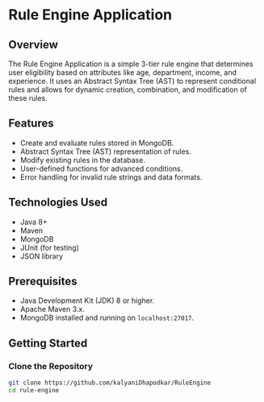 # Rule Engine Application

## Overview

The Rule Engine Application is a simple 3-tier rule engine that determines user eligibility based on attributes like age, department, income, and experience. It uses an Abstract Syntax Tree (AST) to represent conditional rules and allows for dynamic creation, combination, and modification of these rules.

## Features

- Create and evaluate rules stored in MongoDB.
- Abstract Syntax Tree (AST) representation of rules.
- Modify existing rules in the database.
- User-defined functions for advanced conditions.
- Error handling for invalid rule strings and data formats.

## Technologies Used

- Java 8+
- Maven
- MongoDB
- JUnit (for testing)
- JSON library

## Prerequisites

- Java Development Kit (JDK) 8 or higher.
- Apache Maven 3.x.
- MongoDB installed and running on `localhost:27017`.

## Getting Started

### Clone the Repository

```bash
git clone https://github.com/kalyaniDhapodkar/RuleEngine
cd rule-engine

